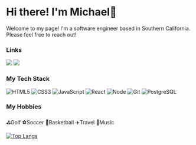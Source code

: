 <h1> Hi there! I'm Michael👋 </h1>

<p> Welcome to my page! I'm a software engineer based in Southern California. Please feel free to reach out! 
  
<h3> Links </h3>
<p><a href="mailto:michaelsuh9901@gmail.com" target="_blank"><img src="https://img.shields.io/badge/michaelsuh9901@gmail.com-red?style=flat-square&logo=Gmail&logoColor=white&link=mailto:michaelsuh9901@gmail.com"/></a>
<a href="https://www.linkedin.com/in/michael-suh/" target="_blank"><img src="https://img.shields.io/badge/MichaelSuh-blue?style=flat-square&logo=Linkedin&logoColor=white"/></a></p>

<h3> My Tech Stack </h3>

![HTML5](https://img.shields.io/badge/-HTML5-F05032?style=for-the-badge&logo=html5&logoColor=ffffff)
![CSS3](https://img.shields.io/badge/-CSS3-007ACC?style=for-the-badge&logo=css3)
![JavaScript](https://img.shields.io/badge/-JavaScript-%23F7DF1C?style=for-the-badge&logo=javascript&logoColor=000000&labelColor=%23F7DF1C&color=%23FFCE5A)
![React](https://img.shields.io/badge/-React-222222?style=for-the-badge&logo=react)
![Node](https://img.shields.io/badge/-Nodejs-43853d?style=for-the-badge&logo=Node.js&logoColor=white)
![Git](https://img.shields.io/badge/-Git-F05032?style=for-the-badge&logo=git&logoColor=ffffff)
![PostgreSQL](https://img.shields.io/badge/Postgresql-3776AB?style=for-the-badge&logo=postgresql&logoColor=white)

<h3> My Hobbies </h3>

⛳Golf
⚽Soccer
🏀Basketball
✈️Travel 
🎻Music 

[![Top Langs](https://github-readme-stats.vercel.app/api/top-langs/?username=anuraghazra&layout=compact)](https://github.com/michael-suh)
